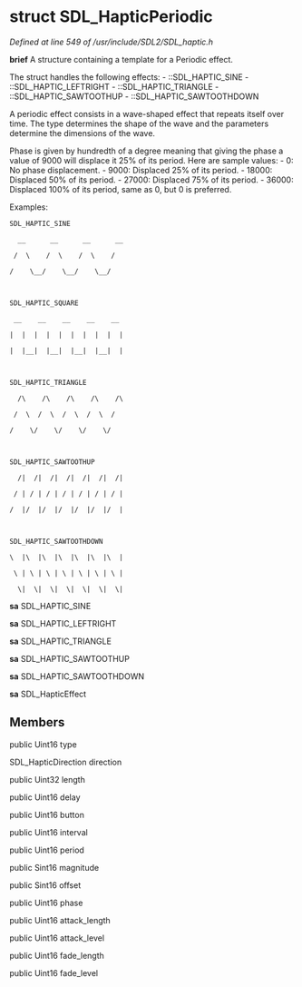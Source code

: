# struct SDL_HapticPeriodic

*Defined at line 549 of /usr/include/SDL2/SDL_haptic.h*



**brief** A structure containing a template for a Periodic effect.

  The struct handles the following effects:   - ::SDL_HAPTIC_SINE   - ::SDL_HAPTIC_LEFTRIGHT   - ::SDL_HAPTIC_TRIANGLE   - ::SDL_HAPTIC_SAWTOOTHUP   - ::SDL_HAPTIC_SAWTOOTHDOWN

  A periodic effect consists in a wave-shaped effect that repeats itself  over time.  The type determines the shape of the wave and the parameters  determine the dimensions of the wave.

  Phase is given by hundredth of a degree meaning that giving the phase a value  of 9000 will displace it 25% of its period.  Here are sample values:   -     0: No phase displacement.   -  9000: Displaced 25% of its period.   - 18000: Displaced 50% of its period.   - 27000: Displaced 75% of its period.   - 36000: Displaced 100% of its period, same as 0, but 0 is preferred.

  Examples:

    SDL_HAPTIC_SINE

      __      __      __      __

     /  \    /  \    /  \    /

    /    \__/    \__/    \__/



    SDL_HAPTIC_SQUARE

     __    __    __    __    __

    |  |  |  |  |  |  |  |  |  |

    |  |__|  |__|  |__|  |__|  |



    SDL_HAPTIC_TRIANGLE

      /\    /\    /\    /\    /\

     /  \  /  \  /  \  /  \  /

    /    \/    \/    \/    \/



    SDL_HAPTIC_SAWTOOTHUP

      /|  /|  /|  /|  /|  /|  /|

     / | / | / | / | / | / | / |

    /  |/  |/  |/  |/  |/  |/  |



    SDL_HAPTIC_SAWTOOTHDOWN

    \  |\  |\  |\  |\  |\  |\  |

     \ | \ | \ | \ | \ | \ | \ |

      \|  \|  \|  \|  \|  \|  \|



**sa** SDL_HAPTIC_SINE

**sa** SDL_HAPTIC_LEFTRIGHT

**sa** SDL_HAPTIC_TRIANGLE

**sa** SDL_HAPTIC_SAWTOOTHUP

**sa** SDL_HAPTIC_SAWTOOTHDOWN

**sa** SDL_HapticEffect



## Members

public Uint16 type

SDL_HapticDirection direction

public Uint32 length

public Uint16 delay

public Uint16 button

public Uint16 interval

public Uint16 period

public Sint16 magnitude

public Sint16 offset

public Uint16 phase

public Uint16 attack_length

public Uint16 attack_level

public Uint16 fade_length

public Uint16 fade_level



